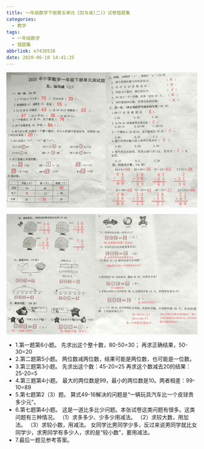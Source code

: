 ```yaml
---
title: 一年级数学下册第五单元《加与减(二)》试卷错题集
categories:
  - 教学
tags:
  - 一年级数学
  - 错题集
abbrlink: e7430538
date: 2020-06-10 14:41:25
---
```


![](../img/%E4%B8%80%E5%B9%B4%E7%BA%A7%E6%95%B0%E5%AD%A6%E4%B8%8B%E5%86%8C%E7%AC%AC%E4%BA%94%E5%8D%95%E5%85%83%E3%80%8A%E5%8A%A0%E4%B8%8E%E5%87%8F(%E4%BA%8C)%E3%80%8B%E8%AF%95%E5%8D%B7%E9%94%99%E9%A2%98%E9%9B%86/1.jpg)

![](../img/%E4%B8%80%E5%B9%B4%E7%BA%A7%E6%95%B0%E5%AD%A6%E4%B8%8B%E5%86%8C%E7%AC%AC%E4%BA%94%E5%8D%95%E5%85%83%E3%80%8A%E5%8A%A0%E4%B8%8E%E5%87%8F(%E4%BA%8C)%E3%80%8B%E8%AF%95%E5%8D%B7%E9%94%99%E9%A2%98%E9%9B%86/2.jpg)

+ 1.第一题第6小题。
  先求出这个整十数，80-50=30；
  再求正确结果，50-30=20
+ 2.第二题第5小题。
  两位数减两位数，结果可能是两位数，也可能是一位数。
+ 3.第三题第3小题。
  先求出这个数：45-20=25
  再求这个数减去20的结果：25-20=5
+ 4.第三题第4小题。
  最大的两位数是99，最小的两位数是10。两者相差：99-10=89
+ 5.第七题第2（3）题。
  算式49-16解决的问题是“一辆玩具汽车比一个皮球贵多少元”。
+ 6.第七题第4小题。
  这是一道比多比少问题。本张试卷这类问题有很多。这类问题有三种情况。
  （1）求多多少、少多少用减法。
  （2）求较大数，用加法。
  （3）求较小数，用减法。
  女同学比男同学少多，反过来说男同学就比女同学少，求男同学有多少人，求的是“较小数”，要用减法。
+ 7.最后一题见参考答案。